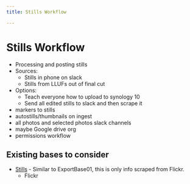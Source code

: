 ```yaml
---
title: Stills Workflow

---
```


# Stills Workflow
* Processing and posting stills
* Sources:
    * Stills in phone on slack
    * Stills from LLUFs out of final cut
* Options:
    * Teach everyone how to upload to synology 10
    * Send all edited stills to slack and then scrape it
* markers to stills
* autostills/thumbnails on ingest
* all photos and selected photos slack channels
* maybe Google drive org
* permissions workflow

## Existing bases to consider
* [Stills](https://airtable.com/appYY1o2hvVpuIWHI/tblAevLOzvuXXYxkR) - Similar to ExportBase01, this is only info scraped from Flickr.
    * Flickr
